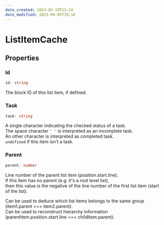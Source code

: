 ```yaml
---
date_created: 2023-05-19T13:24
date_modified: 2023-09-05T19:18
---
```

# ListItemCache

## Properties

### Id

```ts
id: string
```

The block ID of this list item, if defined.

### Task

```ts
task: string
```

A single character indicating the checked status of a task.  
The space character `' '` is interpreted as an incomplete task.  
An other character is interpreted as completed task.  
`undefined` if this item isn't a task.

### Parent

```ts
parent: number
```

Line number of the parent list item (position.start.line).  
If this item has no parent (e.g. it's a root level list),  
then this value is the negative of the line number of the first list item (start of the list).

Can be used to deduce which list items belongs to the same group (item1.parent === item2.parent).  
Can be used to reconstruct hierarchy information (parentItem.position.start.line === childItem.parent).
